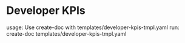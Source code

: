# Developer KPIs

usage: Use create-doc with templates/developer-kpis-tmpl.yaml
run: create-doc templates/developer-kpis-tmpl.yaml
